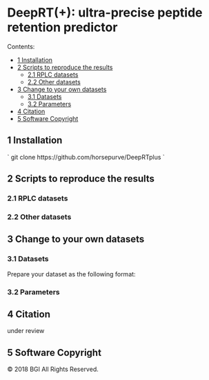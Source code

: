 # DeepRT(+): ultra-precise peptide retention predictor
Contents:
* [1 Installation](#1) 
* [2 Scripts to reproduce the results](#2)
    - [2.1 RPLC datasets](#2.1)
    - [2.2 Other datasets](#2.2)
* [3 Change to your own datasets](#3)
    - [3.1 Datasets](#3.1)
    - [3.2 Parameters](#3.2)
* [4 Citation](#4)    
* [5 Software Copyright](#5)    

<h2 id="1">1 Installation</h2>
`
git clone https://github.com/horsepurve/DeepRTplus
`
<h2 id="2">2 Scripts to reproduce the results</h2>

<h3 id="2.1">2.1 RPLC datasets</h3>

<h3 id="2.2">2.2 Other datasets</h3>

<h2 id="3">3 Change to your own datasets</h2>

<h3 id="3.1">3.1 Datasets</h3>
Prepare your dataset as the following format:

<h3 id="3.2">3.2 Parameters</h3>

<h2 id="4">4 Citation</h2>
under review

<h2 id="5">5 Software Copyright</h2>
&copy; 2018 BGI All Rights Reserved.
